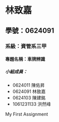 # 林致嘉

## 學號：0624091

### 系級：資管系三甲

#### 專題名稱：車牌辨識

##### 小組成員：
* 0624011    陳佑昇
* 0624091    林致嘉
* 0624103    陳建銘
* 1061231133 洪然峰

My First Assignment
